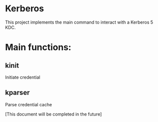 # Kerberos

This project implements the main command to interact with a Kerberos 5 KDC.


# Main functions:
## kinit
Initiate credential

## kparser

Parse credential cache


[This document will be completed in the future]